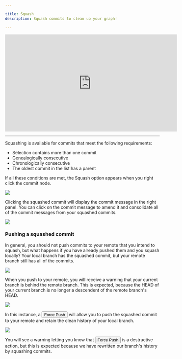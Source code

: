 ```yaml
---

title: Squash
description: Squash commits to clean up your graph!

---
```


<div class='embed-container embed-container--16-9'>
    <iframe width="560" height="315" src="https://www.youtube.com/embed/cr1N8VTRmfM?ecver=1" frameborder="0" allowfullscreen></iframe>
</div>

***

Squashing is available for commits that meet the following requirements:

* Selection contains more than one commit
* Genealogically consecutive
* Chronologically consecutive
* The oldest commit in the list has a parent

If all these conditions are met, the Squash option appears when you right click the commit node.

<img src='/img/documentation/working-with-files/commits/squash.gif' srcset='/img/documentation/working-with-files/commits/squash@2x.gif 2x' class='img-bordered img-responsive center'>

Clicking the squashed commit will display the commit message in the right panel.  You can click on the commit message to amend it and consolidate all of the commit messages from your squashed commits.

<img src='/img/documentation/working-with-files/commits/amend-commitmsg.png' srcset='/img/documentation/working-with-files/commits/amend-commitmsg@2x.png 2x' class='img-bordered img-responsive center'>

### Pushing a squashed commit

In general, you should not push commits to your remote that you intend to squash, but what happens if you have already pushed them and you squash locally?  Your local branch has the squashed commit, but your remote branch still has all of the commits.

<img src='/img/documentation/working-with-files/commits/squashed-remote.png' srcset='/img/documentation/working-with-files/commits/squashed-remote@2x.png 2x' class='img-bordered img-responsive center'>

When you push to your remote, you will receive a warning that your current branch is behind the remote branch.  This is expected, because  the HEAD of your current branch is no longer a descendent of the remote branch's HEAD.  

<img src='/img/documentation/working-with-files/commits/squash-pushremote.png' srcset='/img/documentation/working-with-files/commits/squash-pushremote@2x.png 2x' class='img-bordered img-responsive center'>

In this instance, a <button class='button button--danger button--ui button--nolink'>Force Push</button> will allow you to push the squashed commit to your remote and retain the clean history of your local branch.  

<img src='/img/documentation/working-with-files/commits/force-push.png' srcset='/img/documentation/working-with-files/commits/force-push@2x.png 2x' class='img-bordered img-responsive center'>

You will see a warning letting you know that <button class='button button--danger button--ui button--nolink'>Force Push</button> is a destructive action, but this is expected because we have rewritten our branch's history by squashing commits.
